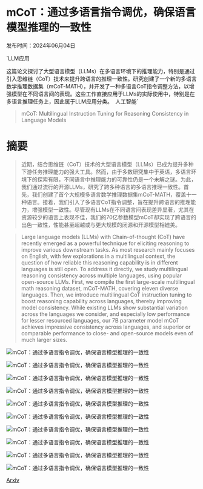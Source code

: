 # mCoT：通过多语言指令调优，确保语言模型推理的一致性

发布时间：2024年06月04日

`LLM应用

这篇论文探讨了大型语言模型（LLMs）在多语言环境下的推理能力，特别是通过引入思维链（CoT）技术来提升跨语言的推理一致性。研究创建了一个新的多语言数学推理数据集（mCoT-MATH），并开发了一种多语言CoT指令调整方法，以增强模型在不同语言间的表现。这些工作直接应用于LLMs的实际使用中，特别是在多语言推理任务上，因此属于LLM应用分类。` `人工智能`

> mCoT: Multilingual Instruction Tuning for Reasoning Consistency in Language Models

# 摘要

> 近期，结合思维链（CoT）技术的大型语言模型（LLMs）已成为提升多种下游任务推理能力的强大工具。然而，由于多数研究集中于英语，多语言环境下的探索有限，不同语言中推理能力的可靠性仍是一个未解之谜。为此，我们通过流行的开源LLMs，研究了跨多种语言的多语言推理一致性。首先，我们创建了首个大规模多语言数学推理数据集mCoT-MATH，覆盖十一种语言。接着，我们引入了多语言CoT指令调整，旨在提升跨语言的推理能力，增强模型一致性。尽管现有LLMs在不同语言间表现差异显著，尤其在资源较少的语言上表现不佳，我们的70亿参数模型mCoT却实现了跨语言的出色一致性，性能甚至超越或与更大规模的闭源和开源模型相媲美。

> Large language models (LLMs) with Chain-of-thought (CoT) have recently emerged as a powerful technique for eliciting reasoning to improve various downstream tasks. As most research mainly focuses on English, with few explorations in a multilingual context, the question of how reliable this reasoning capability is in different languages is still open. To address it directly, we study multilingual reasoning consistency across multiple languages, using popular open-source LLMs. First, we compile the first large-scale multilingual math reasoning dataset, mCoT-MATH, covering eleven diverse languages. Then, we introduce multilingual CoT instruction tuning to boost reasoning capability across languages, thereby improving model consistency. While existing LLMs show substantial variation across the languages we consider, and especially low performance for lesser resourced languages, our 7B parameter model mCoT achieves impressive consistency across languages, and superior or comparable performance to close- and open-source models even of much larger sizes.

![mCoT：通过多语言指令调优，确保语言模型推理的一致性](../../../paper_images/2406.02301/x1.png)

![mCoT：通过多语言指令调优，确保语言模型推理的一致性](../../../paper_images/2406.02301/x2.png)

![mCoT：通过多语言指令调优，确保语言模型推理的一致性](../../../paper_images/2406.02301/x3.png)

![mCoT：通过多语言指令调优，确保语言模型推理的一致性](../../../paper_images/2406.02301/x4.png)

![mCoT：通过多语言指令调优，确保语言模型推理的一致性](../../../paper_images/2406.02301/x5.png)

![mCoT：通过多语言指令调优，确保语言模型推理的一致性](../../../paper_images/2406.02301/x6.png)

![mCoT：通过多语言指令调优，确保语言模型推理的一致性](../../../paper_images/2406.02301/x7.png)

![mCoT：通过多语言指令调优，确保语言模型推理的一致性](../../../paper_images/2406.02301/x9.png)

![mCoT：通过多语言指令调优，确保语言模型推理的一致性](../../../paper_images/2406.02301/x10.png)

![mCoT：通过多语言指令调优，确保语言模型推理的一致性](../../../paper_images/2406.02301/x11.png)

[Arxiv](https://arxiv.org/abs/2406.02301)